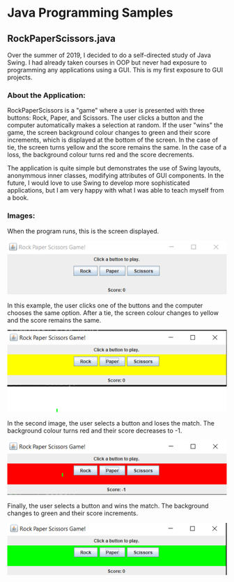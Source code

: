 # Java Programming Samples
## RockPaperScissors.java
Over the summer of 2019, I decided to do a self-directed study of Java Swing. I had already taken courses in OOP but never had exposure to programming any applications using a GUI. This is my first exposure to GUI projects.
### About the Application:
RockPaperScissors is a "game" where a user is presented with three buttons: Rock, Paper, and Scissors. The user clicks a button and the computer automatically makes a selection at random. If the user "wins" the game, the screen background colour changes to green and their score increments, which is displayed at the bottom of the screen. In the case of tie, the screen turns yellow and the score remains the same. In the case of a loss, the background colour turns red and the score decrements.

The application is quite simple but demonstrates the use of Swing layouts, anonymmous inner classes, modifying attributes of GUI components. In the future, I would love to use Swing to develop more sophisticated applications, but I am very happy with what I was able to teach myself from a book.

### Images:
When the program runs, this is the screen displayed.

![Starting Screen](https://github.com/alexsproul/projects/blob/master/javasamples/images/RockPaperScissorsStart.PNG)

In this example, the user clicks one of the buttons and the computer chooses the same option. After a tie, the screen colour changes to yellow and the score remains the same.

![Tie Screen](https://github.com/alexsproul/projects/blob/master/javasamples/images/RockPaperScissorsTie.PNG)

In the second image, the user selects a button and loses the match. The background colour turns red and their score decreases to -1.

![Loss Image](https://github.com/alexsproul/projects/blob/master/javasamples/images/RockPaperScissorsLoss.PNG)

Finally, the user selects a button and wins the match. The background changes to green and their score increments.

![Win Image](https://github.com/alexsproul/projects/blob/master/javasamples/images/RockPaperScissorsWin.PNG)
